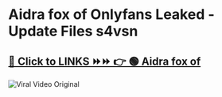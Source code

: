 
 # Aidra fox of Onlyfans Leaked - Update Files s4vsn

## <h2><a href="https://clipsfans.com/Aidra_fox_of&ref=git">🔗 Click to LINKS ⏩⏩ 👉 🟢 Aidra fox of </a></h2>

<a href="https://clipsfans.com/Aidra_fox_of&ref=git" rel="nofollow" data-target="animated-image.originalLink"><img src="https://i.ibb.co.com/xMMVF88/686577567.gif" alt="Viral Video Original" style="max-width: 100%; display: inline-block;" data-target="animated-image.originalImage"></a>

